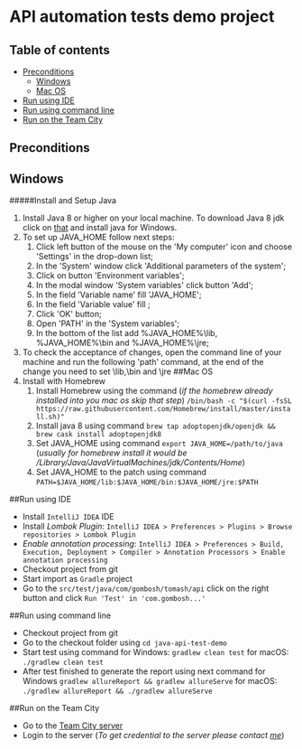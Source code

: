 # API automation tests demo project

## Table of contents
  * [Preconditions](#preconditions)
    * [Windows](#windows)
    * [Mac OS](#macos)
  * [Run using IDE](#idea)
  * [Run using command line](#command-line)
  * [Run on the Team City](#team-city)

## Preconditions
## Windows
#####Install and Setup Java
1. Install Java 8 or higher on your local machine. To download Java 8 jdk click on [that](https://java.com/ru/download/) and install java for Windows.
1. To set up JAVA_HOME follow next steps:
    1. Click left button of the mouse on the 'My computer' icon and choose 'Settings' in the drop-down list;
    1. In the 'System' window click 'Additional parameters of the system';
    1. Click on button 'Environment variables';
    1. In the modal window 'System variables' click button 'Add';
    1. In the field 'Variable name' fill 'JAVA_HOME';
    1. In the field 'Variable value' fill <path to jdk>;
    1. Click 'OK' button;
    1. Open 'PATH' in the 'System variables';
    1. In the bottom of the list add %JAVA_HOME%\lib, %JAVA_HOME%\bin and %JAVA_HOME%\jre;
1. To check the acceptance of changes, open the command line of your machine and run the following 'path' command, at the end of the change you need to set <path to jdk>\lib,<path to jdk>\bin and <path to jdk>\jre
##Mac OS
1. Install with Homebrew
    1. Install Homebrew using the command (*if the homebrew already installed into you mac os skip that step*) ``/bin/bash -c "$(curl -fsSL https://raw.githubusercontent.com/Homebrew/install/master/install.sh)"``
    1. Install java 8 using command `brew tap adoptopenjdk/openjdk && brew cask install adoptopenjdk8`
    1. Set JAVA_HOME using command `export JAVA_HOME=/path/to/java` (*usually for homebrew install it would be /Library/Java/JavaVirtualMachines/jdk/Contents/Home*)
    1. Set JAVA_HOME to the patch using command `PATH=$JAVA_HOME/lib:$JAVA_HOME/bin:$JAVA_HOME/jre:$PATH`
    
##Run using IDE
* Install `IntelliJ IDEA` IDE
* Install _Lombok Plugin_: `IntelliJ IDEA > Preferences > Plugins > Browse repositories > Lombok Plugin`
* _Enable annotation processing_: `IntelliJ IDEA > Preferences > Build, Execution, Deployment > Compiler > Annotation Processors > Enable annotation processing`
* Checkout project from git
* Start import as `Gradle` project
 * Go to the `src/test/java/com/gombosh/tomash/api` click on the right button and click ``Run 'Test' in 'com.gombosh...'``
 
 ##Run using command line
 * Checkout project from git
 * Go to the checkout folder using ``cd java-api-test-demo``
 * Start test using command for Windows: ``gradlew clean test`` for macOS: ``./gradlew clean test``
 * After test finished to generate the report using next command for Windows ``gradlew allureReport && gradlew allureServe`` 
 for macOS: ``./gradlew allureReport && ./gradlew allureServe``  
 
 ##Run on the Team City
 * Go to the [Team City server](http://134.249.164.109/)
 * Login to the server (*To get credential to the server please contact [me](blackjneco@gmail.com)*)